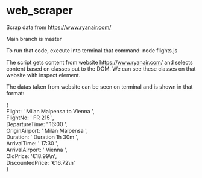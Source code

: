 # web_scraper
Scrap data from https://www.ryanair.com/

Main branch is master

To run that code, execute into terminal that command:
node flights.js

The script gets content from website https://www.ryanair.com/ 
and selects content based on classes put to the DOM. 
We can see these classes on that website with inspect element.

The datas taken from website can be seen on terminal and is shown in that format:

{\
  Flight: ' Milan Malpensa to Vienna  ',\
  FlightNo: ' FR 215 ',\
  DepartureTime: ' 16:00 ',\
  OriginAirport: ' Milan Malpensa ',\
  Duration: ' Duration 1h 30m ',\
  ArrivalTime: ' 17:30 ',\
  ArrivalAirport: ' Vienna ',\
  OldPrice: '€18.99\n',\
  DiscountedPrice: '€16.72\n'\
}

